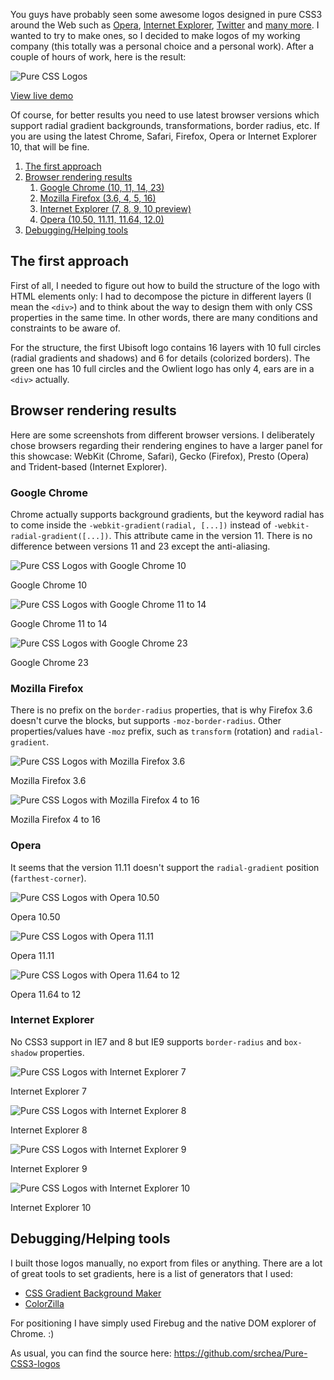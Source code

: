 <!--
  tags: CSS
  category: Experiment
  title: Making-of: Pure CSS3 logos
  date: 2012-11-18
-->

You guys have probably seen some awesome logos designed in pure CSS3 around the Web such as [Opera](http://v2.desandro.com/articles/opera-logo-css/ "Opera's logo"), [Internet Explorer](http://cordobo.com/wp-content/uploads/ie-pure-css-logo/ "IE's logo"), [Twitter](http://upperdog.se/labs/twitter-logo-in-css/ "Twitter's logo") and [many more](http://www.1stwebdesigner.com/css/css-icons-logos/ "Other pure CSS logos"). I wanted to try to make ones, so I decided to make logos of my working company (this totally was a personal choice and a personal work).
After a couple of hours of work, here is the result:

![Pure CSS Logos](images/posts/making-of-pure-css3-logos/pure-css3-logo.png "Pure CSS Logos")

<p class="center"><a href="http://srchea.com/apps/css3-ubisoft-owlient-logos/" class="button link">View live demo</a></p>

Of course, for better results you need to use latest browser versions which support radial gradient backgrounds, transformations, border radius, etc. If you are using the latest Chrome, Safari, Firefox, Opera or Internet Explorer 10, that will be fine.

<ol class="summary"><li><a href="#the-first-approach">The first approach</a></li><li><a href="#browser-rendering-results">Browser rendering results</a><ol><li><a href="#google-chrome">Google Chrome (10, 11, 14, 23)</a></li><li><a href="#mozilla-firefox">Mozilla Firefox (3.6, 4, 5, 16)</a></li><li><a href="#internet-explorer">Internet Explorer (7, 8, 9, 10 preview)</a></li><li><a href="#opera">Opera (10.50, 11.11, 11.64, 12.0)</a></li></ol></li><li><a href="#debugging-helping-tools">Debugging/Helping tools</a></li></ol>

The first approach
------------------

First of all, I needed to figure out how to build the structure of the logo with HTML elements only: I had to decompose the picture in different layers (I mean the `<div>`) and to think about the way to design them with only CSS properties in the same time. In other words, there are many conditions and constraints to be aware of.

For the structure, the first Ubisoft logo contains 16 layers with 10 full circles (radial gradients and shadows) and 6 for details (colorized borders). The green one has 10 full circles and the Owlient logo has only 4, ears are in a `<div>` actually.

Browser rendering results
-------------------------

Here are some screenshots from different browser versions. I deliberately chose browsers regarding their rendering engines to have a larger panel for this showcase: WebKit (Chrome, Safari), Gecko (Firefox), Presto (Opera) and Trident-based (Internet Explorer).

### Google Chrome

Chrome actually supports background gradients, but the keyword radial has to come inside the `-webkit-gradient(radial, [...])` instead of `-webkit-radial-gradient([...])`. This attribute came in the version 11. There is no difference between versions 11 and 23 except the anti-aliasing.

![Pure CSS Logos with Google Chrome 10](images/posts/making-of-pure-css3-logos/pure-css3-logo-chrome10.png "Pure CSS logos with Google Chrome 10")

<p class="center bold">Google Chrome 10</p>

![Pure CSS Logos with Google Chrome 11 to 14](images/posts/making-of-pure-css3-logos/pure-css3-logo-chrome11-14.png "Pure CSS logos with Google Chrome 11 to 14")

<p class="center bold">Google Chrome 11 to 14</p>

![Pure CSS Logos with Google Chrome 23](images/posts/making-of-pure-css3-logos/pure-css3-logo-chrome23.png "Pure CSS logos with Google Chrome 23")

<p class="center bold">Google Chrome 23</p>

### Mozilla Firefox

There is no prefix on the `border-radius` properties, that is why Firefox 3.6 doesn't curve the blocks, but supports `-moz-border-radius`. Other properties/values have `-moz` prefix, such as `transform` (rotation) and `radial-gradient`.

![Pure CSS Logos with Mozilla Firefox 3.6](images/posts/making-of-pure-css3-logos/pure-css3-logo-ff3-6.png "Pure CSS logos with Mozilla Firefox 3.6")

<p class="center bold">Mozilla Firefox 3.6</p>

![Pure CSS Logos with Mozilla Firefox 4 to 16](images/posts/making-of-pure-css3-logos/pure-css3-logo-ff4-16.png "Pure CSS logos with Mozilla Firefox 4 to 16")

<p class="center bold">Mozilla Firefox 4 to 16</p>

### Opera

It seems that the version 11.11 doesn't support the `radial-gradient` position (`farthest-corner`).

![Pure CSS Logos with Opera 10.50](images/posts/making-of-pure-css3-logos/pure-css3-logo-opera10-50.png "Pure CSS logos with Opera 10.50")

<p class="center bold">Opera 10.50</p>

![Pure CSS Logos with Opera 11.11](images/posts/making-of-pure-css3-logos/pure-css3-logo-opera11-11.png "Pure CSS logos with Opera 11.11")

<p class="center bold">Opera 11.11</p>

![Pure CSS Logos with Opera 11.64 to 12](images/posts/making-of-pure-css3-logos/pure-css3-logo-opera11-64-12.png "Pure CSS logos with Opera 11.64 to 12")

<p class="center bold">Opera 11.64 to 12</p>

### Internet Explorer

No CSS3 support in IE7 and 8 but IE9 supports `border-radius` and `box-shadow` properties.

![Pure CSS Logos with Internet Explorer 7](images/posts/making-of-pure-css3-logos/pure-css3-logo-ie7.png "Pure CSS logos with  Internet Explorer 7")

<p class="center bold">Internet Explorer 7</p>

![Pure CSS Logos with Internet Explorer 8](images/posts/making-of-pure-css3-logos/pure-css3-logo-ie8.png "Pure CSS logos with  Internet Explorer 8")

<p class="center bold">Internet Explorer 8</p>

![Pure CSS Logos with Internet Explorer 9](images/posts/making-of-pure-css3-logos/pure-css3-logo-ie9.png "Pure CSS logos with  Internet Explorer 9")

<p class="center bold">Internet Explorer 9</p>

![Pure CSS Logos with Internet Explorer 10](images/posts/making-of-pure-css3-logos/pure-css3-logo-ie10.png "Pure CSS logos with Internet Explorer 10")

<p class="center bold">Internet Explorer 10</p>

Debugging/Helping tools
-----------------------

I built those logos manually, no export from files or anything. There are a lot of great tools to set gradients, here is a list of generators that I used:

  * [CSS Gradient Background Maker](http://ie.microsoft.com/testdrive/graphics/cssgradientbackgroundmaker/default.html "CSS Gradient Background Maker")
  * [ColorZilla](http://www.colorzilla.com/gradient-editor/ "ColorZilla")

For positioning I have simply used Firebug and the native DOM explorer of Chrome. :)

As usual, you can find the source here: https://github.com/srchea/Pure-CSS3-logos